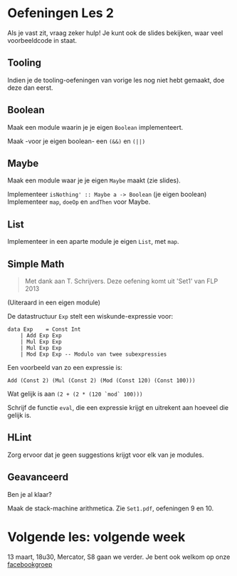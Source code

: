 Oefeningen Les 2
================

Als je vast zit, vraag zeker hulp! Je kunt ook de slides bekijken, waar veel voorbeeldcode in staat.

Tooling
-------

Indien je de tooling-oefeningen van vorige les nog niet hebt gemaakt, doe deze dan eerst.


Boolean
-------

Maak een module waarin je je eigen ````Boolean```` implementeert.

Maak -voor je eigen boolean- een ````(&&)```` en ````(||)````

Maybe
-----

Maak een module waar je je eigen ````Maybe```` maakt (zie slides).

Implementeer ````isNothing' :: Maybe a -> Boolean```` (je eigen boolean)
Implementeer ````map````, ````doeOp```` en ````andThen```` voor Maybe.

List
----

Implementeer in een aparte module je eigen ````List````, met ````map````.


Simple Math
-----------
> Met dank aan T. Schrijvers. Deze oefening komt uit 'Set1' van FLP 2013

(Uiteraard in een eigen module)

De datastructuur ````Exp```` stelt een wiskunde-expressie voor:

    data Exp	= Const Int
		| Add Exp Exp
		| Mul Exp Exp
		| Mul Exp Exp
		| Mod Exp Exp -- Modulo van twee subexpressies


Een voorbeeld van zo een expressie is:

    Add (Const 2) (Mul (Const 2) (Mod (Const 120) (Const 100)))

Wat gelijk is aan ````(2 + (2 * (120 `mod` 100)))````

Schrijf de functie ````eval````, die een expressie krijgt en uitrekent aan hoeveel die gelijk is.


HLint
-----

Zorg ervoor dat je geen suggestions krijgt voor elk van je modules.

Geavanceerd
-----------

Ben je al klaar?

Maak de stack-machine arithmetica. Zie ````Set1.pdf````, oefeningen 9 en 10.



# Volgende les: volgende week

13 maart, 18u30, Mercator, S8 gaan we verder.
Je bent ook welkom op onze [facebookgroep](https://www.facebook.com/groups/443970042422378)
